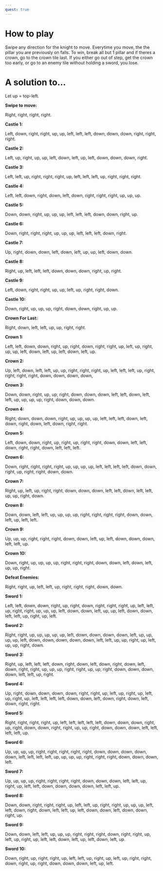 ```yaml
---
quest: true
---
```


# How to play

Swipe any direction for the knight to move.
Everytime you move, the the pillar you are previously on falls.
To win, break all but 1 pillar and if theres a crown, go to the crown tile last.
If you either go out of step, get the crown too early, or go to an enemy tile without holding a sword, you lose.

# A solution to...

Let up = top-left.

**Swipe to move:** 

Right, right, right, right.

**Castle 1:** 

Left, down, right, right, up, up, left, left, left, down, down, down, right, right, right.

**Castle 2:** 

Left, up, right, up, up, left, down, left, up, left, down, down, down, right.

**Castle 3:**

Left, left, up, right, right, right, up, left, left, left, up, right, right, right.

**Castle 4:**

Left, left, down, right, down, left, down, right, right, right, up, up, up.

**Castle 5:**

Down, down, right, up, up, up, left, left, left, down, down, right, up.

**Castle 6:**

Down, right, right, right, up, up, up, left, left, left, down, right.

**Castle 7:**

Up, right, down, down, left, down, left, up, up, left, down, down.

**Castle 8:**

Right, up, left, left, left, down, down, down, right, up, right.

**Castle 9:**

Left, down, right, right, up, up, left, up, right, right, down.

**Castle 10:**

Down, right, up, up, up, right, down, down, right, up, up.

**Crown For Last:**

Right, down, left, left, up, up, right, right.

**Crown 1:**

Left, left, down, down, right, up, right, down, right, right, up, left, up, right, up, up, left, down, left, up, left, down, left, up.

**Crown 2:**

Up, left, down, left, left, up, up, right, right, right, up, left, left, left, up, right, right, right, right, down, down, down, down,

**Crown 3:**

Down, down, right, up, up, right, down, down, down, left, left, down, left, left, up, up, up, up, right, down, down, down.

**Crown 4:**

Right, down, down, down, right, up, up, up, up, left, left, left, down, left, down, right, down, left, down, right, right.

**Crown 5:**

Left, down, down, right, up, right, up, right, right, down, down, left, left, down, right, right, down, left, left, left.

**Crown 6:**

Down, right, right, right, right, up, up, up, up, left, left, left, left, down, down, right, up, right, right, down, down.

**Crown 7:**

Right, up, left, up, right, right, down, down, down, left, left, down, left, left, up, up, right, down.

**Crown 8:**

Down, down, left, left, up, up, up, up, right, right, right, right, down, down, left, up, left, left.

**Crown 9:**

Up, up, up, right, right, right, down, down, left, up, left, down, down, down, left, left, up.

**Crown 10:**

Down, right, up, up, up, up, right, right, right, down, down, left, down, left, up, up, right.

**Defeat Enemies:**

Right, right, up, left, left, up, right, right, right, down, down.

**Sword 1:**

Left, left, down, down, right, up, right, down, right, right, right, up, left, left, up, right, right, up, up, up, left, down, down, left, up, up, left, down, down, left, left, up, right, up, left.

**Sword 2:**

Right, right, up, up, up, up, up, left, down, down, down, down, left, up, up, up, up, left, down, down, down, down, down, left, left, up, up, right, up, left, up, up, right, down.

**Sword 3:**

Right, up, left, left, left, down, right, down, left, down, right, down, left, down, right, right, up, up, up, right, right, up, up, right, down, down, down, down, left, left, up, right.

**Sword 4:**

Up, right, down, down, down, down, right, right, up, left, up, right, up, left, up, right, up, left, left, left, left, down, down, left, down, right, down, left, down, right, right.

**Sword 5:**

Right, right, right, right, up, left, left, left, left, left, down, down, down, right, up, right, down, down, right, right, up, up, right, down, down, down, left, left, left, left, up.

**Sword 6:**

Up, up, up, up, right, right, right, right, right, down, down, down, down, down, left, left, left, left, up, up, up, up, right, right, right, down, down, down, left.

**Sword 7:**

Up, up, up, up, right, right, right, right, down, down, down, left, left, up, right, up, left, left, down, down, down, down, left, left, up.

**Sword 8:**

Down, down, right, right, right, up, left, left, up, right, right, up, up, up, left, left, down, right, down, left, left, up, left, down, down, left, down, down, right, up.

**Sword 9:**

Down, down, left, left, up, up, up, right, right, right, down, right, right, up, left, up, right, up, left, left, down, left, up, left, down, left, up.

**Sword 10:**

Down, right, up, right, right, up, left, left, up, right, up, left, up, right, right, down, right, up, right, down, down, down, left, up, left.
